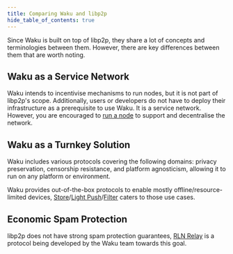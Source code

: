 ```yaml
---
title: Comparing Waku and libp2p
hide_table_of_contents: true
---
```


Since Waku is built on top of libp2p, they share a lot of concepts and terminologies between them. However, there are key differences between them that are worth noting.

## Waku as a Service Network

Waku intends to incentivise mechanisms to run nodes, but it is not part of libp2p's scope. Additionally, users or developers do not have to deploy their infrastructure as a prerequisite to use Waku. It is a service network. However, you are encouraged to [run a node](/guides/nodes-and-sdks#run-a-waku-node) to support and decentralise the network.

## Waku as a Turnkey Solution

Waku includes various protocols covering the following domains: privacy preservation, censorship resistance, and platform agnosticism, allowing it to run on any platform or environment.

Waku provides out-of-the-box protocols to enable mostly offline/resource-limited devices, [Store](/learn/concepts/protocols#store)/[Light Push](/learn/concepts/protocols#light-push)/[Filter](/learn/concepts/protocols#filter) caters to those use cases.

## Economic Spam Protection

libp2p does not have strong spam protection guarantees, [RLN Relay](/learn/concepts/protocols#rln-relay) is a protocol being developed by the Waku team towards this goal.

